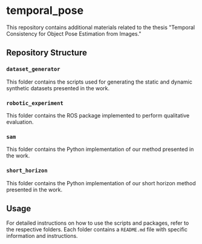 # temporal_pose

This repository contains additional materials related to the thesis "Temporal Consistency for Object Pose Estimation from Images."

## Repository Structure

### `dataset_generator`
This folder contains the scripts used for generating the static and dynamic synthetic datasets presented in the work.

### `robotic_experiment`
This folder contains the ROS package implemented to perform qualitative evaluation.

### `sam`
This folder contains the Python implementation of our method presented in the work.

### `short_horizon`
This folder contains the Python implementation of our short horizon method presented in the work.

## Usage

For detailed instructions on how to use the scripts and packages, refer to the respective folders. Each folder contains a `README.md` file with specific information and instructions.
